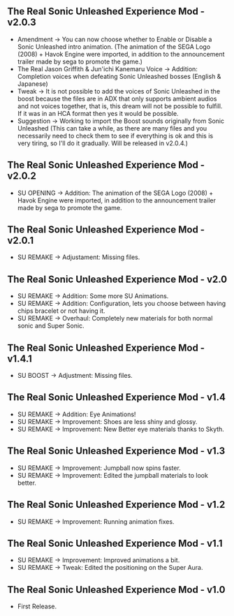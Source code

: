 ## The Real Sonic Unleashed Experience Mod - v2.0.3

- Amendment → You can now choose whether to Enable or Disable a Sonic Unleashed intro animation. (The animation of the SEGA Logo (2008) + Havok Engine were imported, in addition to the announcement trailer made by sega to promote the game.)
- The Real Jason Griffith & Jun'ichi Kanemaru Voice → Addition: Completion voices when defeating Sonic Unleashed bosses (English & Japanese)
- Tweak → It is not possible to add the voices of Sonic Unleashed in the boost because the files are in ADX that only supports ambient audios and not voices together, that is, this dream will not be possible to fulfill. If it was in an HCA format then yes it would be possible.
- Suggestion → Working to import the Boost sounds originally from Sonic Unleashed (This can take a while, as there are many files and you necessarily need to check them to see if everything is ok and this is very tiring, so I'll do it gradually. Will be released in v2.0.4.)

## The Real Sonic Unleashed Experience Mod - v2.0.2

- SU OPENING → Addition: The animation of the SEGA Logo (2008) + Havok Engine were imported, in addition to the announcement trailer made by sega to promote the game.

## The Real Sonic Unleashed Experience Mod - v2.0.1
- SU REMAKE → Adjustament: Missing files.

## The Real Sonic Unleashed Experience Mod - v2.0
- SU REMAKE → Addition: Some more SU Animations.
- SU REMAKE → Addition: Configuration, lets you choose between having chips bracelet or not having it.
- SU REMAKE → Overhaul: Completely new materials for both normal sonic and Super Sonic.

## The Real Sonic Unleashed Experience Mod - v1.4.1

- SU BOOST → Adjustment: Missing files.

## The Real Sonic Unleashed Experience Mod - v1.4

- SU REMAKE → Addition: Eye Animations!
- SU REMAKE → Improvement: Shoes are less shiny and glossy.
- SU REMAKE → Improvement: New Better eye materials thanks to Skyth.

## The Real Sonic Unleashed Experience Mod - v1.3

- SU REMAKE → Improvement: Jumpball now spins faster.
- SU REMAKE → Improvement: Edited the jumpball materials to look better.

## The Real Sonic Unleashed Experience Mod - v1.2

- SU REMAKE → Improvement: Running animation fixes.

## The Real Sonic Unleashed Experience Mod - v1.1

- SU REMAKE → Improvement: Improved animations a bit.
- SU REMAKE → Tweak: Edited the positioning on the Super Aura.

## The Real Sonic Unleashed Experience Mod - v1.0

- First Release.
